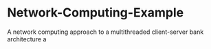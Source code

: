 # Network-Computing-Example
A network computing approach to a multithreaded client-server bank architecture a
